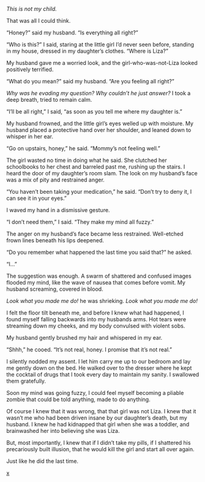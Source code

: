*This is not my child.*

That was all I could think. 

“Honey?” said my husband. “Is everything all right?”

“Who is this?” I said, staring at the little girl I’d never seen before, standing in my house, dressed in my daughter’s clothes. “Where is Liza?”

My husband gave me a worried look, and the girl-who-was-not-Liza looked positively terrified. 

“What do you mean?” said my husband. “Are you feeling all right?”

*Why was he evading my question? Why couldn’t he just answer?* I took a deep breath, tried to remain calm.

“I’ll be all right,” I said, “as soon as you tell me where my daughter is.”

My husband frowned, and the little girl’s eyes welled up with moisture. My husband placed a protective hand over her shoulder, and leaned down to whisper in her ear. 

“Go on upstairs, honey,” he said. “Mommy’s not feeling well.”

The girl wasted no time in doing what he said. She clutched her schoolbooks to her chest and barreled past me, rushing up the stairs. I heard the door of my daughter’s room slam. The look on my husband’s face was a mix of pity and restrained anger.

“You haven’t been taking your medication,” he said. “Don’t try to deny it, I can see it in your eyes.”

I waved my hand in a dismissive gesture. 

“I don’t need them,” I said. “They make my mind all fuzzy.”

The anger on my husband’s face became less restrained. Well-etched frown lines beneath his lips deepened. 

“Do you remember what happened the last time you said that?” he asked. 

“I...”

The suggestion was enough. A swarm of shattered and confused images flooded my mind, like the wave of nausea that comes before vomit. My husband screaming, covered in blood.

*Look what you made me do!* he was shrieking. *Look what you made me do!*

I felt the floor tilt beneath me, and before I knew what had happened, I found myself falling backwards into my husbands arms. Hot tears were streaming down my cheeks, and my body convulsed with violent sobs.

My husband gently brushed my hair and whispered in my ear.

“Shhh,” he cooed. “It’s not real, honey. I promise that it’s not real.”

I silently nodded my assent. I let him carry me up to our bedroom and lay me gently down on the bed. He walked over to the dresser where he kept the cocktail of drugs that I took every day to maintain my sanity. I swallowed them gratefully. 

Soon my mind was going fuzzy, I could feel myself becoming a pliable zombie that could be told anything, made to do anything. 

Of course I knew that it was wrong, that that girl was not Liza. I knew that it wasn’t me who had been driven insane by our daughter’s death, but my husband. I knew he had kidnapped that girl when she was a toddler, and brainwashed her into believing she was Liza.

But, most importantly, I knew that if I didn’t take my pills, if I shattered his precariously built illusion, that he would kill the girl and start all over again.

Just like he did the last time.

[x](http://reddit.com/r/lifeisstrangemetoo)